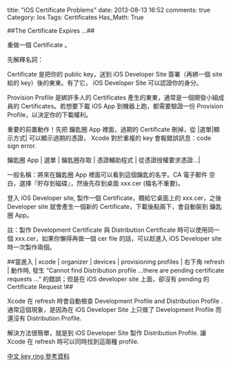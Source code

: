 title: "iOS Certificate Problems"
date: 2013-08-13 16:52
comments: true
Category: Ios
Tags: Certificates
Has_Math: True

##The Certificate Expires …##

重做一個 Certificate 。

先解釋名詞：

Certificate 是把你的 public key，送到 iOS Developer Site 簽署（再綁一個 site 給的 key）後的東東。有了它， iOS Developer Site 可以認證你的身分。

<!-- more -->

Provision Profile 是綁許多人的 Certificates 產生的東東，通常是一個開發小組成員的 Certificates。若想要下載 iOS App 到機器上跑，都需要驗證一份 Provision Profile，以決定你的下載權利。

重要的前置動作！先把 鑰匙圈 App 裡面，過期的 Certificate 刪掉，從 |選單|顯示方式| 可以顯示過期的憑證， Xcode 對於重複的 key 會報錯誤訊息：code sign error.

鑰匙圈 App | 選單 | 鑰匙圈存取 | 憑證輔助程式 | 從憑證授權要求憑證…|

一般名稱：將來在鑰匙圈 App 裡面可以看到這個鑰匙的名字。CA 電子郵件 空白，選擇『貯存到磁碟』，然後先存到桌面 xxx.cer (檔名不重要)。

登入 iOS Developer site, 製作一個 Certificate，餵給它桌面上的 xxx.cer，之後 Developer site 就會產生一個新的 Certificate，下載後點兩下，會自動裝到 鑰匙圈 App。

註：製作 Development Certificate 與 Distribution Certificate 時可以使用同一個 xxx.cer，如果你懶得再做一個 cer file 的話，可以趁進入 iOS Developer site 時一次製作兩個。


##當進入 | xcode | organizer | devices | provisioning profiles | 右下角 refresh | 動作時, 發生 “Cannot find Distribution profile …there are pending certificate requests …” 的錯誤；但是在 iOS developer site 上面，卻沒有 pending 的 Certificate Request !##

Xcode 在 refresh 時會自動檢查 Development Profile and Distribution Profile . 通常這個現象，是因為在 iOS Developer Site 上只做了 Development Profile 而還沒有 Distribution Profile.

解決方法很簡單，就是到 iOS Developer Site 製作 Distribution Profile. 讓 Xcode 在 refresh 時可以同時找到這兩種 profile.

[中文 key ring 參考資料](http://www.minwt.com/ios/4411.html)

